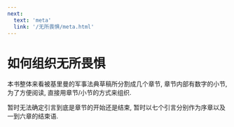 ```yaml
---
next:
  text: 'meta'
  link: '/无所畏惧/meta.html'
---
```


# 如何组织无所畏惧

本书整体来看被基里曼的军事法典草稿所分割成几个章节, 章节内部有数字的小节, 为了方便阅读, 直接用章节/小节的方式来组织.

暂时无法确定引言到底是章节的开始还是结束, 暂时以七个引言分别作为序章以及一到六章的结束语.
